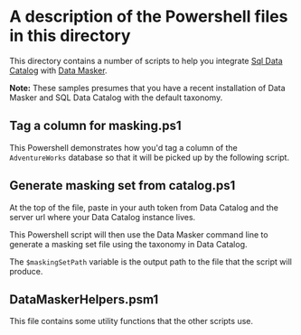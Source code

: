 # A description of the Powershell files in this directory

This directory contains a number of scripts to help you integrate [Sql Data Catalog](https://www.red-gate.com/products/dba/sql-data-catalog/) with [Data Masker](https://www.red-gate.com/products/dba/data-masker/).

**Note:** These samples presumes that you have a recent installation of Data Masker and SQL Data Catalog with the default taxonomy.

## Tag a column for masking.ps1

This Powershell demonstrates how you'd tag a column of the `AdventureWorks` database so that it will be picked up by the following script.

## Generate masking set from catalog.ps1

At the top of the file, paste in your auth token from Data Catalog and the server url where your Data Catalog instance lives.

This Powershell script will then use the Data Masker command line to generate a masking set file using the taxonomy in Data Catalog.

The `$maskingSetPath` variable is the output path to the file that the script will produce.

## DataMaskerHelpers.psm1

This file contains some utility functions that the other scripts use.
